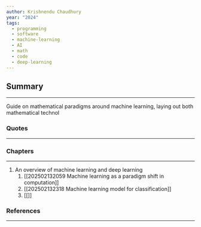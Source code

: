 ```yaml
---
author: Krishnendu Chaudhury
year: "2024"
tags:
  - programming
  - software
  - machine-learning
  - AI
  - math
  - code
  - deep-learning
---
```

## Summary
---
Guide on mathematical paradigms around machine learning, laying out both mathematical technol 


### Quotes
---

### Chapters
---
1. An overview of machine learning and deep learning
	1. [[202502132059 Machine learning as a paradigm shift in computation]]
	2. [[202502132318 Machine learning model for classification]]
	3. [[]]

### References
---

